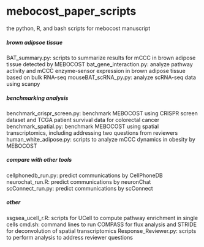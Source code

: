 # mebocost_paper_scripts
the python, R, and bash scripts for mebocost manuscript

##### brown adipsoe tissue 
BAT_summary.py: scripts to summarize results for mCCC in brown adipose tissue detected by MEBOCOST 
bat_gene_interaction.py: analyze pathway activity and mCCC enzyme-sensor expression in brown adipose tissue based on bulk RNA-seq
mouseBAT_scRNA_py.py: analyze scRNA-seq data using scanpy
##### benchmarking analysis 
benchmark_crispr_screen.py: benchmark MEBOCOST using CRISPR screen dataset and TCGA patient survival data for colorectal cancer
benchmark_spatial.py: benchmark MEBOCOST using spatial transcriptomics, including addressing two questions from reviewers
human_white_adipose.py: scripts to analyze mCCC dynamics in obesity by MEBOCOST
##### compare with other tools
cellphonedb_run.py: predict communications by CellPhoneDB
neurochat_run.R: predict communications by neuronChat
scConnect_run.py: predict communications by scConnect
##### other
ssgsea_ucell_r.R: scripts for UCell to compute pathway enrichment in single cells
cmd.sh: command lines to run COMPASS for flux analysis and STRIDE for deconvolution of spatial transcriptomics
Response_Reviewer.py: scripts to perform analysis to address reviewer questions


